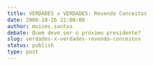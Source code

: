 ```yaml
---
title: VERDADES x VERDADES: Revendo Conceitos
date: 2006-10-26 21:00:00
author: moises.santos
debate: Quem deve ser o próximo presidente?
slug: verdades-x-verdades-revendo-conceitos
status: publish 
type: post
---
```



